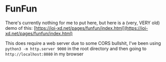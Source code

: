 # FunFun
There's currently nothing for me to put here, but here is a (very, VERY old) demo of this: [https://ioi-xd.net/pages/funfun/index.html](https://ioi-xd.net/pages/funfun/index.html)

This does require a web server due to some CORS bullshit, I've been using `python3 -m http.server 9000` in the root directory and then going to `http://localhost:8080` in my browser
